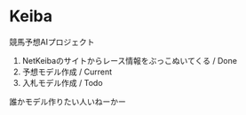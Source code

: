 # Keiba
競馬予想AIプロジェクト

1. NetKeibaのサイトからレース情報をぶっこぬいてくる / Done
2. 予想モデル作成 / Current
3. 入札モデル作成 / Todo

誰かモデル作りたい人いねーかー
